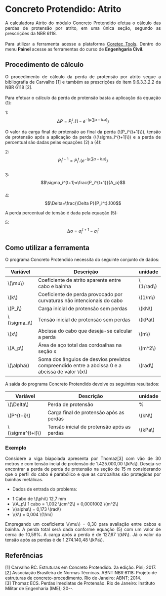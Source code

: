 <script src='https://cdnjs.cloudflare.com/ajax/libs/mathjax/2.7.4/MathJax.js?config=default'></script>

<h1>Concreto Protendido: Atrito</h1>

<p align="justify">A calculadora Atrito do módulo Concreto Protendido efetua o cálculo das perdas de protensão por atrito, em uma única seção, segundo as prescrições da NBR 6118.<br>
<br>
Para utilizar a ferramenta acesse a plataforma <a href="https://www.coretectools.com.br/" target="_blank">Coretec Tools</a>. Dentro do menu <b>Painel</b> acesse as ferramentas do curso de <b>Engenhgaria Civil</b>.</p>

<h2>Procedimento de cálculo</h2>

<p align="justify">O procedimento de cálculo da perda de protensão por atrito segue a bibliografia de Carvalho [1] e também as prescrições do item 9.6.3.3.2.2 da NBR 6118 [2].<br>
<br>
Para efetuar o cálculo da perda de protensão basta a aplicação da equação (1):</p>

1:  $$\Delta P = P_i^t.(1-e^{-(\mu.\sum\alpha+k.x)})$$  

<p align="justify">O valor da carga final de protensão ao final da perda (\(P_i^{t+1}\)), tensão de protensão após a aplicação da perda (\(\sigma_i^{t+1}\)) e a perda de percentual são dadas pelas equações (2) a (4):</p>

2:  $$P_i^{t+1} = P_i^t.(e^{-(\mu.\sum\alpha+k.x)})$$  
3:  $$\sigma_i^{t+1}=\frac{P_i^{t+1}}{A_p}$$  
4:  $$\Delta=\frac{\Delta P}{P_i^t}.100$$  

<p align="justify">A perda percentual de tensão é dada pela equação (5):</p>

5:  $$\mathrm{\Delta\sigma}=\sigma_i^{t+1}-\sigma_i^t$$

<h2>Como utilizar a ferramenta</h2>

<p align="justify">O programa Concreto Protendido necessita do seguinte conjunto de dados:</p>

<table>
<thead>
  <tr>
    <th>Variável</th>
    <th>Descrição</th>
    <th>unidade</th>
  </tr>
</thead>
<tbody>
  <tr>
    <td>\(\mu\)</td>
    <td>Coeficiente de atrito aparente entre cabo e bainha</td>
    <td>\(1/rad\)</td>
  </tr>
  <tr>
    <td>\(k\)</td>
    <td>Coeficiente de perda provocado por curvaturas não intencionais do cabo</td>
    <td>\(1/m\)</td>
  </tr>
  <tr>
    <td>\(P_i\)</td>
    <td>Carga inicial de protensão sem perdas</td>
    <td>\(kN\)</td>
  </tr>
  <tr>
    <td>\(\sigma_i\)</td>
    <td>Tensão inicial de protensão sem perdas</td>
    <td>\(kPa\)</td>
  </tr>
  <tr>
    <td>\(x\)</td>
    <td>Abcissa do cabo que deseja-se calcular a perda</td>
    <td>\(m\)</td>
  </tr>
  <tr>
    <td>\(A_p\)</td>
    <td>Área de aço total das cordoalhas na seção x</td>
    <td>\(m^2\)</td>
  </tr>
  <tr>
    <td>\(\alpha\)</td>
    <td>Soma dos ângulos de desvios previstos compreendido entre a abcissa 0 e a abcissa de valor \(x\)</td>
    <td>\(rad\)</td>
  </tr>
</tbody>
</table>

<p align="justify">A saída do programa Concreto Protendido devolve os seguintes resultados:</p>

<table>
<thead>
  <tr>
    <th>Variável</th>
    <th>Descrição</th>
    <th>unidade</th>
  </tr>
</thead>
<tbody>
  <tr>
    <td>\(\Delta\)</td>
    <td>Perda de protensão</td>
    <td>%</td>
  </tr>
  <tr>
    <td>\(P^{t+i}\)</td>
    <td>Carga final de protensão após as perdas</td>
    <td>\(kN\)</td>
  </tr>
  <tr>
    <td>\(\sigma^{t+i}\)</td>
    <td>Tensão inicial de protensão após as perdas</td>
    <td>\(kPa\)</td>
  </tr>
</tbody>
</table>

<h3>Exemplo</h3>

<p align="justify">Considere a viga biapoiada apresenta por Thomaz[3] com vão de 30 metros e com tensão incial de protensão de 1.425.000,00 \(kPa\). Deseja-se encontrar a perda de perda de protensão na seção de 15 m considerando que o perfil do cabo é parabólico e que as cordoalhas são protegidas por bainhas metálicas.</p>

* Dados de entrada do problema:
<ul>
<li>1 Cabo de \(\phi\) 12,7 mm</li>
<li>\(A_p\) 1 cabo = 1,002 \(cm^2\) = 0,0001002 \(m^2\)</li>
<li>\(\alpha\) = 0,173 \(rad\)</li>
<li>\(k\) = 0,004 \(1/m\)</li>
</ul>

<p align="justify">Empregando um coeficiente \(\mu\) = 0,30 para avaliação entre cabos e bainha. A perda total será dada conforme equação (5) com um valor de cerca de 10,59%. A carga após a perda é de 127,67 \(kN\). Já o valor da tensão após as perdas é de 1.274.140,48 \(kPa\).</p>

<h2>Referências</h2>

[1]	Carvalho RC. Estruturas em Concreto Protendido. 2a edição. Pini; 2017.  
[2]	Associação Brasileira de Normas Técnicas. ABNT NBR 6118: Projeto de estruturas de concreto-procedimento. Rio de Janeiro: ABNT; 2014.  
[3]	Thomaz ECS. Perdas Imediatas de Protensão. Rio de Janeiro: Instituto Militar de Engenharia (IME); 20--.  

